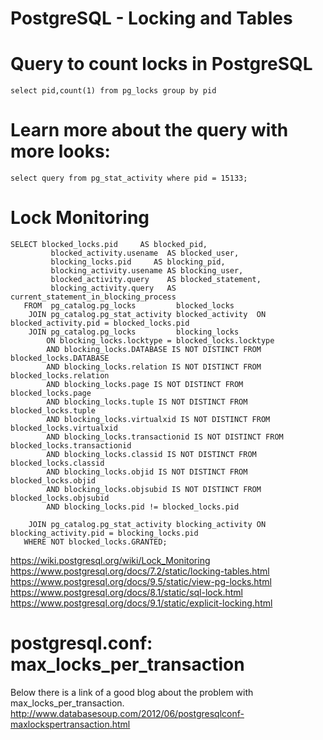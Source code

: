 # PostgreSQL - Locking and Tables

# Query to count locks in PostgreSQL
```
select pid,count(1) from pg_locks group by pid
```

# Learn more about the query with more looks:
```
select query from pg_stat_activity where pid = 15133;
```

# Lock Monitoring
```
SELECT blocked_locks.pid     AS blocked_pid,
         blocked_activity.usename  AS blocked_user,
         blocking_locks.pid     AS blocking_pid,
         blocking_activity.usename AS blocking_user,
         blocked_activity.query    AS blocked_statement,
         blocking_activity.query   AS current_statement_in_blocking_process
   FROM  pg_catalog.pg_locks         blocked_locks
    JOIN pg_catalog.pg_stat_activity blocked_activity  ON blocked_activity.pid = blocked_locks.pid
    JOIN pg_catalog.pg_locks         blocking_locks
        ON blocking_locks.locktype = blocked_locks.locktype
        AND blocking_locks.DATABASE IS NOT DISTINCT FROM blocked_locks.DATABASE
        AND blocking_locks.relation IS NOT DISTINCT FROM blocked_locks.relation
        AND blocking_locks.page IS NOT DISTINCT FROM blocked_locks.page
        AND blocking_locks.tuple IS NOT DISTINCT FROM blocked_locks.tuple
        AND blocking_locks.virtualxid IS NOT DISTINCT FROM blocked_locks.virtualxid
        AND blocking_locks.transactionid IS NOT DISTINCT FROM blocked_locks.transactionid
        AND blocking_locks.classid IS NOT DISTINCT FROM blocked_locks.classid
        AND blocking_locks.objid IS NOT DISTINCT FROM blocked_locks.objid
        AND blocking_locks.objsubid IS NOT DISTINCT FROM blocked_locks.objsubid
        AND blocking_locks.pid != blocked_locks.pid

    JOIN pg_catalog.pg_stat_activity blocking_activity ON blocking_activity.pid = blocking_locks.pid
   WHERE NOT blocked_locks.GRANTED;
```

https://wiki.postgresql.org/wiki/Lock_Monitoring <BR>
https://www.postgresql.org/docs/7.2/static/locking-tables.html <BR>
https://www.postgresql.org/docs/9.5/static/view-pg-locks.html <BR>
https://www.postgresql.org/docs/8.1/static/sql-lock.html <BR>
https://www.postgresql.org/docs/9.1/static/explicit-locking.html <BR>


# postgresql.conf: max_locks_per_transaction

Below there is a link of a good blog about the problem with max_locks_per_transaction.
http://www.databasesoup.com/2012/06/postgresqlconf-maxlockspertransaction.html
